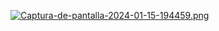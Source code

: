 [![Captura-de-pantalla-2024-01-15-194459.png](https://i.postimg.cc/Y2F0rS3H/Captura-de-pantalla-2024-01-15-194459.png)](https://postimg.cc/4nJswsqL)
